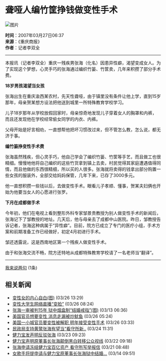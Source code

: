 # 聋哑人编竹筐挣钱做变性手术

![图片](https://news.sohu.com/images/20061223/sub_1.gif)

**时间**：2007年03月27日06:37  
**来源**：《重庆商报》  
**作者**：记者李双全

---

本报讯（记者李双全）重庆一残疾男张海（化名）因患异性癖，渴望变成女人。为了实现这个梦想，心灵手巧的张海通过编织竹篓、竹筐卖，几年来积攒了部分手术费。

**18岁男孩渴望当女孩**

张海出生在重庆渝西某农村，先天性聋哑，由于镇里没有条件让他上学，直到15岁那年，母亲贺某想方设法把他送到城里一所特殊教育学校学习。

儿子18岁那年从学校放假回家时，母亲惊奇地发现儿子穿着女人的胸罩和内裤，而且还发现他在学校经常偷女同学的内衣、内裤。

父母开始是好言相劝，一直想帮他把坏习惯改过来，但不管怎么教，怎么说，都无济于事。

**编竹篓挣变性手术费**

张海虽然残疾，但心灵手巧，他自己学会了编织竹篓、竹筐等手艺，而且做工也很精细。慢慢地他将自己编织的这些竹货拿到镇上去卖，村民觉得其家庭遭遇值得同情，而且他做的东西很精细，所以买的人很多。张海就将卖得的钱拿出部分购置一些女孩的服装外，全部交给妈妈保管，几年下来，已存了3000多元。

他一直想积攒一些钱以后，去做变性手术。眼看儿子孝顺、懂事，贺某夫妇俩也开始为他要当女人的心愿进行张罗。

**下月在成都做手术**

今年初，他们在电视上看到整形外科专家邹景贵教授为别人做变性手术的新闻后，张海记下了邹教授的地址。几天后，他与母亲去了成都中山医院。昨日，邹教授告诉记者，张海这种病属于“异性癖”。目前，院方已成立了专门的医疗小组，手术方案和前期准备工作已经做好，初定4月初进行手术。

邹还透露说，这是西南地区第一个残疾人做变性手术。

由于和张海交流不畅，院方还特地从成都特殊教育学校请了一名老师当“翻译”。

---

[我来说两句](https://comment2.news.sohu.com/viewcomments.action?id=248992666) (1条)

## 相关新闻

- [变性女的内心自白(图)](https://news.sohu.com/20070326/n248979040.shtml) (03/26 13:29)
- [变性大学生网络直播“变脸”](https://news.sohu.com/20070326/n248967462.shtml) (03/26 08:24)
- [张海一审被判15年 狱中烟盒制“结婚戒指”(图)](https://news.sohu.com/20070313/n248682295.shtml) (03/13 06:36)
- [美国官员想要变性 消息走漏被炒鱿鱼](https://news.sohu.com/20070326/n248963988.shtml) (03/26 05:24)
- [美国一小城官员要变性被解职 明年接受变性手术](https://news.sohu.com/20070326/n248963299.shtml) (03/26 03:33)
- [民政局支持黄鹭张海有望当“看守所新..](https://news.sohu.com/20070324/n248942452.shtml) (03/24 11:31)
- [健力宝发声明反驳张海](https://news.sohu.com/20070323/n248919326.shtml) (03/23 09:23)
- [健力宝声明原董事长张海颠倒黑白转移公众视线](https://news.sohu.com/20070322/n248892860.shtml) (03/22 09:18)
- [张海申请冻结健力宝百亿资产 看守所写举报信](https://news.sohu.com/20070321/n248863890.shtml) (03/21 08:48)
- [女歌手将提申请与健力宝原董事长张海狱中结婚...](https://news.sohu.com/20070314/n248714831.shtml) (03/14 09:51)